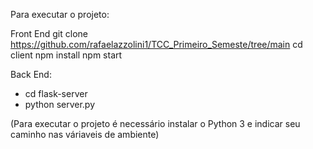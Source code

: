 Para executar o projeto:

Front End
  git clone https://github.com/rafaelazzolini1/TCC_Primeiro_Semeste/tree/main
  cd client
  npm install
  npm start


Back End:
  - cd flask-server
  - python server.py


(Para executar o projeto é necessário instalar o Python 3 e indicar seu caminho nas váriaveis de ambiente)
